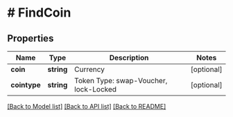 # # FindCoin

## Properties

Name | Type | Description | Notes
------------ | ------------- | ------------- | -------------
**coin** | **string** | Currency | [optional] 
**cointype** | **string** | Token Type: swap-Voucher, lock-Locked | [optional] 

[[Back to Model list]](../../README.md#documentation-for-models) [[Back to API list]](../../README.md#documentation-for-api-endpoints) [[Back to README]](../../README.md)
